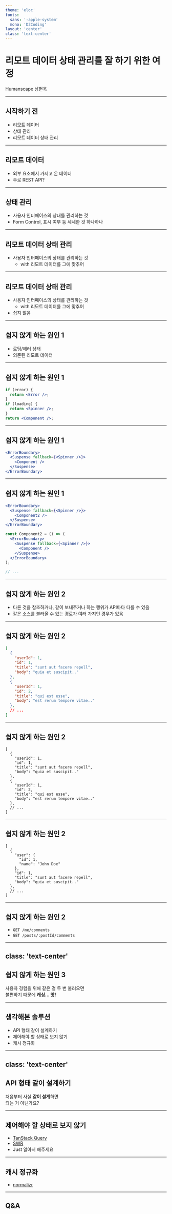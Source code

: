 ```yaml
---
theme: 'eloc'
fonts:
  sans: '-apple-system'
  mono: 'D2Coding'
layout: 'center'
class: 'text-center'
---
```


# 리모트 데이터 상태 관리를 잘 하기 위한 여정

Humanscape 남현욱

---

## 시작하기 전

- 리모트 데이터
- 상태 관리
- 리모트 데이터 상태 관리

---

## 리모트 데이터

- 외부 요소에서 가지고 온 데이터
- 주로 REST API?

---

## 상태 관리

- 사용자 인터페이스의 상태를 관리하는 것
- Form Control, 표시 여부 등 세세한 것 하나하나

---

## 리모트 데이터 상태 관리

- 사용자 인터페이스의 상태를 관리하는 것
    - with 리모트 데이터를 그에 맞추어


---

## 리모트 데이터 상태 관리

- 사용자 인터페이스의 상태를 관리하는 것
    - with 리모트 데이터를 그에 맞추어
- 쉽지 않음

---

## 쉽지 않게 하는 원인 1

- 로딩/에러 상태
- 의존된 리모트 데이터

---

## 쉽지 않게 하는 원인 1

```jsx
if (error) {
  return <Error />;
}
if (loading) {
  return <Spinner />;
}
return <Component />;
```

---

## 쉽지 않게 하는 원인 1

```jsx
<ErrorBoundary>
  <Suspense fallback={<Spinner />}>
    <Component />
  </Suspense>
</ErrorBoundary>
```

---

## 쉽지 않게 하는 원인 1

```jsx
<ErrorBoundary>
  <Suspense fallback={<Spinner />}>
    <Component2 />
  </Suspense>
</ErrorBoundary>

const Component2 = () => (
  <ErrorBoundary>
    <Suspense fallback={<Spinner />}>
      <Component />
    </Suspense>
  </ErrorBoundary>
);

// ...
```

---

## 쉽지 않게 하는 원인 2

- 다른 것을 참조하거나, 같이 보내주거나 하는 행위가 API마다 다를 수 있음
- 같은 소스를 불러올 수 있는 경로가 여러 가지인 경우가 있음

---

## 쉽지 않게 하는 원인 2

```json
[
  {
    "userId": 1,
    "id": 1,
    "title": "sunt aut facere repell",
    "body": "quia et suscipit.."
  },
  {
    "userId": 1,
    "id": 2,
    "title": "qui est esse",
    "body": "est rerum tempore vitae.."
  },
  // ...
]
```

---

## 쉽지 않게 하는 원인 2

```json{3,9}
[
  {
    "userId": 1,
    "id": 1,
    "title": "sunt aut facere repell",
    "body": "quia et suscipit.."
  },
  {
    "userId": 1,
    "id": 2,
    "title": "qui est esse",
    "body": "est rerum tempore vitae.."
  },
  // ...
]
```
---

## 쉽지 않게 하는 원인 2

```json{3,4,5,6}
[
  {
    "user": {
      "id": 1,
      "name": "John Doe"
    },
    "id": 1,
    "title": "sunt aut facere repell",
    "body": "quia et suscipit.."
  },
  // ...
]
```

---

## 쉽지 않게 하는 원인 2

- `GET /me/comments`
- `GET /posts/:postId/comments`

---
class: 'text-center'
---

## 쉽지 않게 하는 원인 3

사용자 경험을 위해 같은 걸 두 번 불러오면<br>불편하기 때문에 <b>캐싱... 앗!</b>

---

## 생각해본 솔루션

- API 형태 같이 설계하기
- 제어해야 할 상태로 보지 않기
- 캐시 정규화

---
class: 'text-center'
---

## API 형태 같이 설계하기

처음부터 사실 <b>같이 설계</b>하면<br>되는 거 아닌가요?

---

## 제어해야 할 상태로 보지 않기

- [TanStack Query](https://tanstack.com/query/v4)
- [SWR](https://swr.vercel.app/ko)
- Just 알아서 해주세요

---

## 캐시 정규화

- [normalizr](https://github.com/paularmstrong/normalizr)

---

## Q&A
